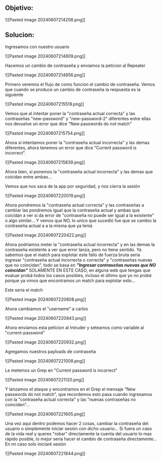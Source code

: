 
## Objetivo:

![[Pasted image 20240607214208.png]]

## Solucion:

Ingresamos con nuestro usuario

![[Pasted image 20240607214809.png]]

Hacemos un cambio de contraseña y enviamos la peticion al Repeater

![[Pasted image 20240607214856.png]]

Primero veremos el flujo de como funcion el cambio de contraseña. Vemos que cuando se produce un cambio de contraseña la respuesta es la siguiente

![[Pasted image 20240607215519.png]]

Vemos que al intentar poner la "contraseña actual correcta" y las contraseñas "new-password" y "new-password-2" diferentes entre ellas nos devuelve un error que dice "New passwords do not match"

![[Pasted image 20240607215754.png]]

Ahora si intentamos poner la "contraseña actual incorrecta" y las demas diferentes, ahora tenemos un error que dice "Current password is incorrect".

![[Pasted image 20240607215839.png]]

Ahora bien, si ponemos la "contraseña actual incorrecta" y las demas que coicidan entre ambas...

Vemos que nos saca de la app por seguridad, y nos cierra la sesión

![[Pasted image 20240607220019.png]]

Ahora pondremos la "contraseña actual correcta" y las contraseñas a cambiar las pondremos igual que la contraseña actual y ambas que coicidan a ver si da error de "contraseña no puede ser igual a la existente" o algo similar... Y vemos que NO, lo unico que sucedió fue que se cambio la contraseña actual a a la misma que ya tenia

![[Pasted image 20240607220422.png]]


Ahora podriamos meter la "contraseña actual incorrecta" y en las demas la contraseña existente a ver que error lanza, pero no tiene sentido. Ya sabemos que el match para explotar este fallo de fuerza bruta seria ingresar "contraseña actual incorrecta o correcta" y "contraseñas nuevas que no coincidan", todo se basa en ***"Ingresar contraseñas nuevas que NO coincidan"*** SOLAMENTE EN ESTE CASO, en alguna web que tengas que evaluar probá todos los casos posibles, incluso el último que yo no probé porque ya vimos que encontramos un match para explotar esto...


Este seria el match

![[Pasted image 20240607220808.png]]

Ahora cambiamos el "username" a carlos

![[Pasted image 20240607220843.png]]

Ahora enviamos esta peticion al Intruder y seteamos como variable al "current-password"

![[Pasted image 20240607220932.png]]

Agregamos nuestros payloads de contraseña

![[Pasted image 20240607221008.png]]

Le metemos un Grep en "Current password is incorrect"

![[Pasted image 20240607221120.png]]

Y lanzamos el ataque y encontramos en el Grep el mensaje "New passwords do not match", que recordemos esto pasa cuando ingresamos con la "contraseña actual correcta" y las "nuevas contraseñas no coinciden"...

![[Pasted image 20240607221605.png]]

Una vez aqui dentro podemos hacer 2 cosas, cambiar la contraseña del usuario o simplemente iniciar sesión con dicho usuario... Si fuera un caso de la vida real y queres "robar" directamente la cuenta del usuario lo mas rápido posible, lo mejor sería hacer el cambio de contraseña directamente... En mi caso solo iniciaré sesión

![[Pasted image 20240607221844.png]]

